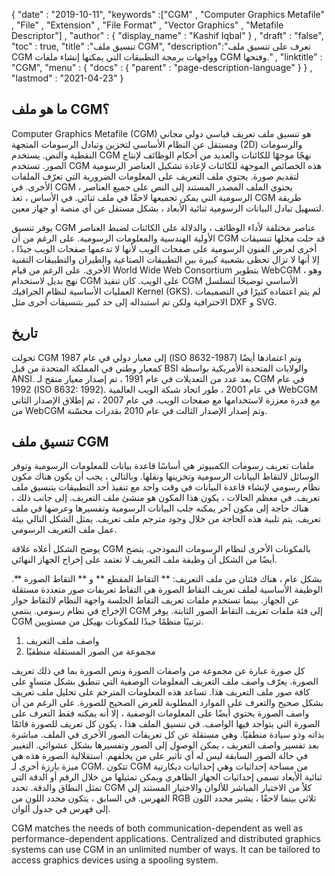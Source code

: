 {
  "date" : "2019-10-11",
  "keywords" :["CGM" , "Computer Graphics Metafile" , "File" , "Extension" , "File Format" , "Vector Graphics" , "Metafile Descriptor"] ,
  "author" : {
    "display_name" : "Kashif Iqbal"
} ,
  "draft" : "false",
  "toc" : true,
  "title" :"تنسيق ملف CGM",
  "description":"تعرف على تنسيق ملف CGM وواجهات برمجة التطبيقات التي يمكنها إنشاء ملفات CGM وفتحها." ,
  "linktitle" : "CGM",
  "menu" : {
    "docs" : {
      "parent" : "page-description-language"
}
} ,
  "lastmod" : "2021-04-23"
}

## ما هو ملف CGM؟ ##

Computer Graphics Metafile (CGM) هو تنسيق ملف تعريف قياسي دولي مجاني ومستقل عن النظام الأساسي لتخزين وتبادل الرسومات المتجهة (2D) والرسومات النقطية والنص. يستخدم CGM نهجًا موجهًا للكائنات والعديد من أحكام الوظائف لإنتاج الصور. تستخدم CGM هذه الخصائص الموجهة للكائنات لإعادة تشكيل العناصر الرسومية لتقديم صورة. يحتوي ملف التعريف على المعلومات الضرورية التي تعرّف الملفات الأخرى. في CGM ، يحتوي الملف المصدر المستند إلى النص على جميع العناصر الرسومية التي يمكن تجميعها لاحقًا في ملف ثنائي. في الأساس ، تعد CGM طريقة لتسهيل تبادل البيانات الرسومية ثنائية الأبعاد ، بشكل مستقل عن أي منصة أو جهاز معين.

يوفر تنسيق CGM عناصر مختلفة لأداء الوظائف ، والدلالة على الكائنات لضبط العناصر الأولية الهندسية والمعلومات الرسومية. على الرغم من أن CGM قد حلت محلها تنسيقات أخرى لعرض الفنون الرسومية على صفحات الويب لأنها لا تدعمها صفحات الويب جيدًا ، إلا أنها لا تزال تحظى بشعبية كبيرة بين التطبيقات الصناعية والطيران والتطبيقات التقنية الأخرى. على الرغم من قيام World Wide Web Consortium بتطوير WebCGM ، وهو نهج بديل لاستخدام CGM على الويب. كان تنفيذ CGM الأساسي توضيحًا لتسلسل العمليات الأساسية لنظام الجرافيك Kernel (GKS). لم يتم اعتماده كثيرًا في التصميمات الاحترافية ولكن تم استبداله إلى حد كبير بتنسيقات أخرى مثل DXF و SVG.

## تاريخ ##

تحولت CGM إلى معيار دولي في عام 1987 (ISO 8632-1987) وتم اعتمادها أيضًا كمعيار وطني في المملكة المتحدة من قبل BSI والولايات المتحدة الأمريكية بواسطة ANSI. بعد عدد من التعديلات في عام 1991 ، تم إصدار معيار منقح لـ CGM في عام 1992 (ISO 8632: 1992). في عام 2001 ، طور اتحاد شبكة الويب العالمية WebCGM مع قدرة معززة لاستخدامها مع صفحات الويب. في عام 2007 ، تم إطلاق الإصدار الثاني من WebCGM وتم إصدار الإصدار الثالث في عام 2010 بقدرات محسّنة.

## تنسيق ملف CGM ##

ملفات تعريف رسومات الكمبيوتر هي أساسًا قاعدة بيانات للمعلومات الرسومية وتوفر الوسائل لالتقاط البيانات الرسومية وتخزينها ونقلها. وبالتالي ، يجب أن يكون هناك مكون نظام رسومي لإنشاء قاعدة البيانات في وقت واحد مع تنفيذ أحد التطبيقات بتنسيق ملف تعريف. في معظم الحالات ، يكون هذا المكون هو منشئ ملف التعريف. إلى جانب ذلك ، هناك حاجة إلى مكون آخر يمكنه جلب البيانات الرسومية وتفسيرها وعرضها في ملف تعريف. يتم تلبية هذه الحاجة من خلال وجود مترجم ملف تعريف. يمثل الشكل التالي بيئة عمل ملف التعريف الرسومي.

يوضح الشكل أعلاه علاقة CGM بالمكونات الأخرى لنظام الرسومات النموذجي. يتضح أيضًا من الشكل أن وظيفة ملف التعريف لا تعتمد على إخراج الجهاز النهائي.

بشكل عام ، هناك فئتان من ملف التعريف: ** التقاط المقطع ** و ** التقاط الصورة **. الوظيفة الأساسية لملف تعريف التقاط الصورة هي التقاط تعريفات صور متعددة مستقلة عن الجهاز. بينما تستخدم ملفات تعريف التقاط الجلسة واجهة النظام لالتقاط حوار الإخراج في نظام رسومي. ينتمي CGM إلى فئة ملفات تعريف التقاط الصور الثابتة. يوفر CGM ترتيبًا منظمًا جيدًا للمكونات بهيكل من مستويين.

1. واصف ملف التعريف
1. مجموعة من الصور المستقلة منطقيًا

كل صورة عبارة عن مجموعة من واصفات الصورة ونص الصورة بما في ذلك تعريف الصورة. يعرّف واصف ملف التعريف المعلومات الوصفية التي تنطبق بشكل متساوٍ على كافة صور ملف التعريف هذا. تساعد هذه المعلومات المترجم على تحليل ملف تعريف بشكل صحيح والتعرف على الموارد المطلوبة للعرض الصحيح للصورة. على الرغم من أن واصف الصورة يحتوي أيضًا على المعلومات الوصفية ، إلا أنه يمكنه فقط التعرف على الصورة التي يتواجد فيها الواصف. في تنسيق الملف هذا ، يكون كل تعريف للصورة قائمًا بذاته وذو سيادة منطقيًا. وهي مستقلة عن كل تعريفات الصور الأخرى في الملف. مباشرة بعد تفسير واصف التعريف ، يمكن الوصول إلى الصور وتفسيرها بشكل عشوائي. التغيير في حالة الصور السابقة ليس له أي تأثير على من يخلفهم. استقلالية الصورة هذه هي ميزة بارزة أخرى لـ CGM. تتكون CGM من مساحة إحداثيات وهي إحداثيات ديكارتية ثنائية الأبعاد تسمى إحداثيات الجهاز الظاهري ويمكن تمثيلها من خلال الرقم أو الدقة التي تمثل النطاق والدقة. تحدد CGM كلاً من الاختيار المباشر للألوان والاختيار المستند إلى الفهرس. في السابق ، يتكون محدد اللون من RGB ثلاثي بينما لاحقًا ، يشير محدد اللون إلى فهرس في جدول ألوان.

CGM matches the needs of both communication-dependent as well as performance-dependent applications. Centralized and distributed graphics systems can use CGM in an unlimited number of ways.  It can be tailored to access graphics devices using a spooling system.
